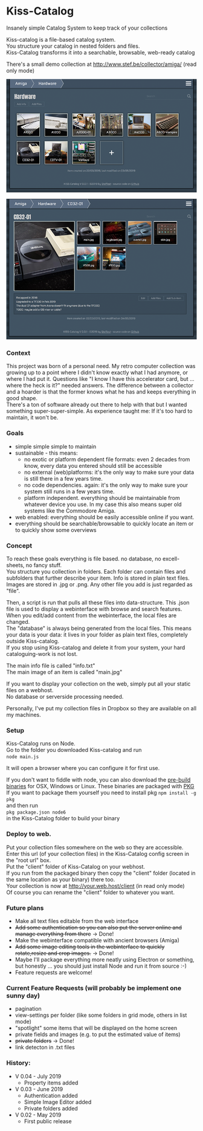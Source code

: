 # Kiss-Catalog

Insanely simple Catalog System to keep track of your collections

Kiss-catalog is a file-based catalog system.  
You structure your catalog in nested folders and files.  
Kiss-Catalog transforms it into a searchable, browsable, web-ready catalog

There's a small demo collection at http://www.stef.be/collector/amiga/ (read only mode)


![KISS-Catalog List](./docs/_img/screen1.png?raw=true)

![KISS-Catalog Detail](./docs/_img/screen2.png?raw=true)

### Context
This project was born of a personal need.
My retro computer collection was growing up to a point where I didn't know exactly what I had anymore, or where I had put it.
Questions like "I know I have this accelerator card, but ... where the heck is it?" needed answers.
The difference between a collector and a hoarder is that the former knows what he has and keeps everything in good shape.  
There's a ton of software already out there to help with that but I wanted something super-super-simple.
As experience taught me: If it's too hard to maintain, it won't be.

### Goals
 - simple simple simple to maintain
 - sustainable - this means:
   - no exotic or platform dependent file formats: even 2 decades from know, every data you entered should still be accessible
   - no external (web)platforms: it's the only way to make sure your data is still there in a few years time.
   - no code dependencies. again: it's the only way to make sure your system still runs in a few years time.
   - platform independent. everything should be maintainable from whatever device you use. In my case this also means super old systems like the Commodore Amiga.
 - web enabled: everything should be easily accessible online if you want.
 - everything should be searchable/browsable to quickly locate an item or to quickly show some overviews
 
 
### Concept
To reach these goals everything is file based. no database, no excell-sheets, no fancy stuff.    
You structure you collection in folders. Each folder can contain files and subfolders that further describe your item.
Info is stored in plain text files. Images are stored in .jpg or .png. Any other file you add is just regarded as "file".  

Then, a script is run that pulls all these files into data-structure.
This .json file is used to display a webinterface with browse and search features.  
When you edit/add content from the webinterface, the local files are changed.  
The "database" is always being generated from the local files. 
This means your data is your data: it lives in your folder as plain text files, completely outside Kiss-catalog.  
If you stop using Kiss-catalog and delete it from your system, your hard cataloguing-work is not lost.   

The main info file is called "info.txt"  
The main image of an item is called "main.jpg"

If you want to display your collection on the web, simply put all your static files on a webhost.  
No database or serverside processing needed.   

Personally, I've put my collection files in Dropbox so they are available on all my machines.


### Setup
Kiss-Catalog runs on Node.  
Go to the folder you downloaded Kiss-catalog and run  
``node main.js``  

It will open a browser where you can configure it for first use.  
  
If you don't want to fiddle with node, you can also download the [pre-build binaries](./bin) for OSX, Windows or Linux.
These binaries are packaged with [PKG](https://github.com/zeit/pkg)  
If you want to package them yourself you need to install pkg
``npm install -g pkg``  
and then run  
``pkg package.json node6``  
in the Kiss-Catalog folder to build your binary


### Deploy to web.
Put your collection files somewhere on the web so they are accessible.
Enter this url (of your collection files) in the Kiss-Catalog config screen in the "root url" box.  
Put the "client" folder of Kiss-Catalog on your webhost.  
If you run from the packaged binary then copy the "client" folder (located in the same location as your binary)  there too.  
Your collection is now at http://your.web.host/client  (in read only mode)  
Of course you can rename the "client" folder to whatever you want.  


### Future plans
 - Make all text files editable from the web interface  
 - ~~Add some authentication so you can also put the server online and manage everything from there~~ -> Done!
 - Make the webinterface compatible with ancient browsers (Amiga)
 - ~~Add some image editing tools in the webinterface to quickly rotate,resize and crop images.~~ -> Done!
 - Maybe I'll package everything more neatly using Electron or something, but honestly ... you should just install Node and run it from source :-)
 - Feature requests are welcome!


### Current Feature Requests (will probably be implement one sunny day)
 - pagination
 - view-settings per folder (like some folders in grid mode, others in list mode)
 - "spotlight" some items that will be displayed on the home screen
 - private fields and images (e.g. to put the estimated value of items)
 - ~~private folders~~ -> Done!
 - link detecton in .txt files


### History:
- V 0.04 - July 2019
  - Property items added
- V 0.03 - June 2019
  - Authentication added
  - Simple Image Editor added
  - Private folders added
- V 0.02 - May 2019
  - First public release






 


